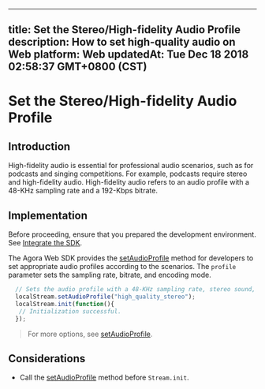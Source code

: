 
---
title: Set the Stereo/High-fidelity Audio Profile
description: How to set high-quality audio on Web
platform: Web
updatedAt: Tue Dec 18 2018 02:58:37 GMT+0800 (CST)
---
# Set the Stereo/High-fidelity Audio Profile
## Introduction 

High-fidelity audio is essential for professional audio scenarios, such as for podcasts and singing competitions. For example, podcasts require stereo and high-fidelity audio. High-fidelity audio refers to an audio profile with a 48-KHz sampling rate and a 192-Kbps bitrate. 


## Implementation
Before proceeding, ensure that you prepared the development environment. See [Integrate the SDK](../../en/Audio%20Broadcast/web_prepare.md).

The Agora Web SDK provides the [setAudioProfile](https://docs.agora.io/en/Audio%20Broadcast/API%20Reference/web/interfaces/agorartc.stream.html#setaudioprofile) method for developers to set appropriate audio profiles according to the scenarios. The `profile` parameter sets the sampling rate, bitrate, and encoding mode.

```javascript
  // Sets the audio profile with a 48-KHz sampling rate, stereo sound, and 192-Kbps bitrate.
  localStream.setAudioProfile("high_quality_stereo");
  localStream.init(function(){
   // Initialization successful.
  });
```

> For more options, see [setAudioProfile](https://docs.agora.io/en/Audio%20Broadcast/API%20Reference/web/interfaces/agorartc.stream.html#setaudioprofile).

## Considerations

- Call the [setAudioProfile](https://docs.agora.io/en/Audio%20Broadcast/API%20Reference/web/interfaces/agorartc.stream.html#setaudioprofile) method before `Stream.init`.

